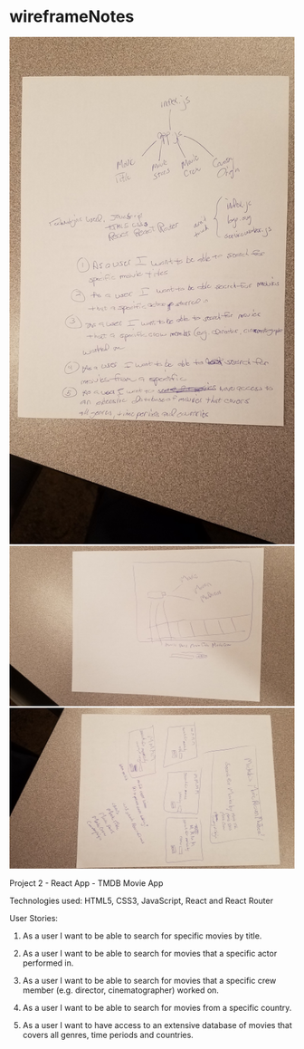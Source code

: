 # wireframeNotes 
![alt text](src/images/wireframe1.jpg)
![alt text](src/images/wireframe2.jpg)
![alt text](src/images/wireframe3.jpg)



Project 2 - React App - TMDB Movie App

Technologies used: HTML5, CSS3, JavaScript, React and React Router

User Stories:

1. As a user I want to be able to search for specific movies by title.

2. As a user I want to be able to search for movies that a specific actor performed in. 

3. As a user I want to be able to search for movies that a specific crew member (e.g. director, cinematographer) worked on.

4. As a user I want to be able to search for movies from a specific country. 

5. As a user I want to have access to an extensive database of movies that covers all genres, time periods and countries. 